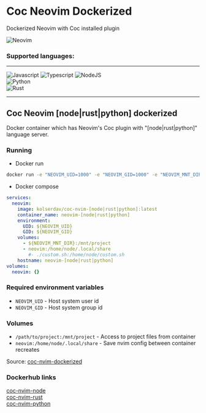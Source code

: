 # Coc Neovim Dockerized

Dockerized Neovim with Coc installed plugin

![Neovim](https://img.shields.io/badge/NeoVim-%2357A143.svg?&style=for-the-badge&logo=neovim&logoColor=white)

### Supported languages:
___

![Javascript](https://img.shields.io/badge/JavaScript-323330?style=for-the-badge&logo=javascript&logoColor=F7DF1E)
![Typescript](https://img.shields.io/badge/TypeScript-007ACC?style=for-the-badge&logo=typescript&logoColor=white)
![NodeJS](https://img.shields.io/badge/Node.js-43853D?style=for-the-badge&logo=node.js&logoColor=white)  
![Python](https://img.shields.io/badge/Python-14354C?style=for-the-badge&logo=python&logoColor=white)  
![Rust](https://img.shields.io/badge/Rust-000000?style=for-the-badge&logo=rust&logoColor=white)  
___

## Coc Neovim [node|rust|python] dockerized

Docker container which has Neovim's Coc plugin with "[node|rust|python]" language server.

### Running
- Docker run
```sh
docker run -e "NEOVIM_UID=1000" -e "NEOVIM_GID=1000" -e "NEOVIM_MNT_DIR=/path/to/project" -v /path/to/project:/mnt/project kolserdav/coc-neovim-[node|rust|python]:latest 
```
- Docker compose
```yml
services:
  neovim:
    image: kolserdav/coc-nvim-[node|rust|python]:latest
    container_name: neovim-[node|rust|python]
    environment:
      UID: ${NEOVIM_UID}
      GID: ${NEOVIM_GID}
    volumes:
      - ${NEOVIM_MNT_DIR}:/mnt/project
      - neovim:/home/node/.local/share
        #- ./custom.sh:/home/node/custom.sh
    hostname: neovim-[node|rust|python]
volumes:
  neovim: {}
```

### Required environment variables
- `NEOVIM_UID` - Host system user id
- `NEOVIM_GID` - Host system group id
### Volumes
- `/path/to/project:/mnt/project` - Access to project files from container
- `neovim:/home/node/.local/share` - Save nvim config between container recreates

Source: [coc-nvim-dockerized](https://github.com/kolserdav/coc-nvim-dockerized)

### Dockerhub links  
[coc-nvim-node](https://hub.docker.com/r/kolserdav/coc-nvim-node)  
[coc-nvim-rust](https://hub.docker.com/r/kolserdav/coc-nvim-rust)  
[coc-nvim-python](https://hub.docker.com/r/kolserdav/coc-nvim-python)  
